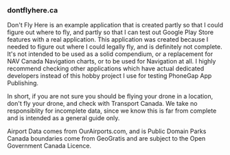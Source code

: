 ### dontflyhere.ca 

Don't Fly Here is an example application that is created partly so that I could figure out where to fly,
and partly so that I can test out Google Play Store features with a real application.  This application was created
because I needed to figure out where I could legally fly, and is definitely not complete.  It's not intended
to be used as a solid compendium, or a replacement for NAV Canada Navigation charts, or to be used for Navigation
at all.  I highly recommend checking other applications which have actual dedicated developers instead of this
hobby project I use for testing PhoneGap App Publishing.

In short, if you are not sure you should be flying your drone in a location, don't fly your drone, and check with 
Transport Canada.  We take no responsiblity for incomplete data, since we know this is far from complete and is intended
as a general guide only.

Airport Data comes from OurAirports.com, and is Public Domain
Parks Canada boundaries come from GeoGratis and are subject to the Open Government Canada Licence.

